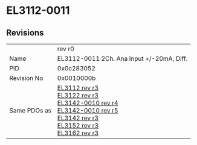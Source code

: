 # EL3112-0011

## Revisions
<table>
<tr>
<td></td>
<td>rev r0</td>
</tr>
<tr>
<td>Name</td>
<td>EL3112-0011 2Ch. Ana Input +/-20mA, Diff.</td>
</tr>
<tr>
<td>PID</td>
<td>0x0c283052</td>
</tr>
<tr>
<td>Revision No</td>
<td>0x0010000b</td>
</tr>
<tr>
<td>Same PDOs as</td>
<td><a href="EL3112.md">EL3112 rev r3</a><br/><a href="EL3122.md">EL3122 rev r3</a><br/><a href="EL3142-0010.md">EL3142-0010 rev r4</a><br/><a href="EL3142-0010.md">EL3142-0010 rev r5</a><br/><a href="EL3142.md">EL3142 rev r3</a><br/><a href="EL3152.md">EL3152 rev r3</a><br/><a href="EL3162.md">EL3162 rev r3</a></td>
</tr>
</table>
